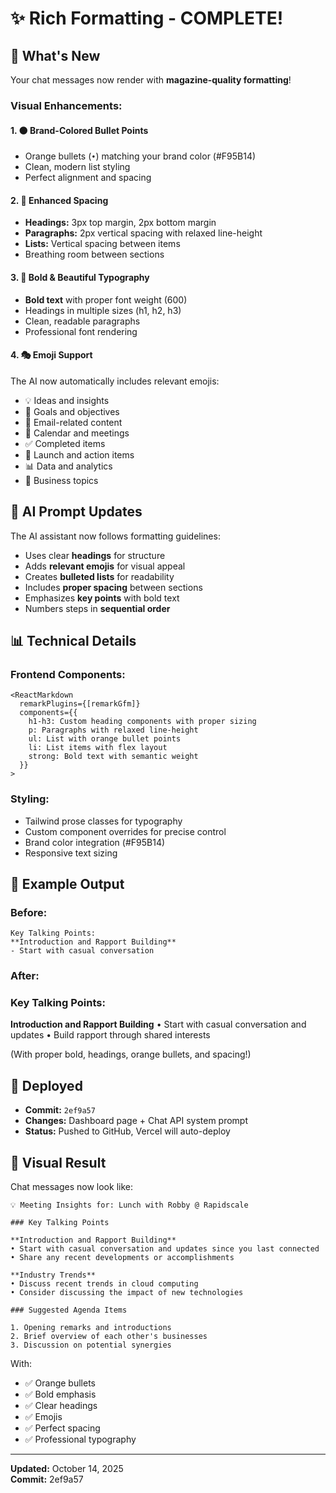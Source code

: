 # ✨ Rich Formatting - COMPLETE!

## 🎨 What's New

Your chat messages now render with **magazine-quality formatting**!

### Visual Enhancements:

#### 1. 🟠 Brand-Colored Bullet Points
- Orange bullets (`•`) matching your brand color (#F95B14)
- Clean, modern list styling
- Perfect alignment and spacing

#### 2. 📐 Enhanced Spacing
- **Headings:** 3px top margin, 2px bottom margin
- **Paragraphs:** 2px vertical spacing with relaxed line-height
- **Lists:** Vertical spacing between items
- Breathing room between sections

#### 3. 💪 Bold & Beautiful Typography
- **Bold text** with proper font weight (600)
- Headings in multiple sizes (h1, h2, h3)
- Clean, readable paragraphs
- Professional font rendering

#### 4. 🎭 Emoji Support
The AI now automatically includes relevant emojis:
- 💡 Ideas and insights
- 🎯 Goals and objectives
- 📧 Email-related content
- 📅 Calendar and meetings
- ✅ Completed items
- 🚀 Launch and action items
- 📊 Data and analytics
- 💼 Business topics

## 🤖 AI Prompt Updates

The AI assistant now follows formatting guidelines:
- Uses clear **headings** for structure
- Adds **relevant emojis** for visual appeal
- Creates **bulleted lists** for readability
- Includes **proper spacing** between sections
- Emphasizes **key points** with bold text
- Numbers steps in **sequential order**

## 📊 Technical Details

### Frontend Components:
```tsx
<ReactMarkdown 
  remarkPlugins={[remarkGfm]}
  components={{
    h1-h3: Custom heading components with proper sizing
    p: Paragraphs with relaxed line-height
    ul: List with orange bullet points
    li: List items with flex layout
    strong: Bold text with semantic weight
  }}
>
```

### Styling:
- Tailwind prose classes for typography
- Custom component overrides for precise control
- Brand color integration (#F95B14)
- Responsive text sizing

## 🎯 Example Output

### Before:
```
Key Talking Points:
**Introduction and Rapport Building**
- Start with casual conversation
```

### After:
### Key Talking Points:
**Introduction and Rapport Building**
• Start with casual conversation and updates
• Build rapport through shared interests

(With proper bold, headings, orange bullets, and spacing!)

## 🚀 Deployed

- **Commit:** `2ef9a57`
- **Changes:** Dashboard page + Chat API system prompt
- **Status:** Pushed to GitHub, Vercel will auto-deploy

## 🎨 Visual Result

Chat messages now look like:

```
💡 Meeting Insights for: Lunch with Robby @ Rapidscale

### Key Talking Points

**Introduction and Rapport Building**
• Start with casual conversation and updates since you last connected
• Share any recent developments or accomplishments

**Industry Trends**
• Discuss recent trends in cloud computing
• Consider discussing the impact of new technologies

### Suggested Agenda Items

1. Opening remarks and introductions
2. Brief overview of each other's businesses
3. Discussion on potential synergies
```

With:
- ✅ Orange bullets
- ✅ Bold emphasis
- ✅ Clear headings
- ✅ Emojis
- ✅ Perfect spacing
- ✅ Professional typography

---

**Updated:** October 14, 2025  
**Commit:** 2ef9a57

